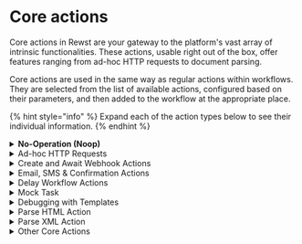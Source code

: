# Core actions

Core actions in Rewst are your gateway to the platform's vast array of intrinsic functionalities. These actions, usable right out of the box, offer features ranging from ad-hoc HTTP requests to document parsing.&#x20;

Core actions are used in the same way as regular actions within workflows. They are selected from the list of available actions, configured based on their parameters, and then added to the workflow at the appropriate place.

{% hint style="info" %}
Expand each of the action types below to see their individual information.
{% endhint %}

<details>

<summary><strong>No-Operation (Noop)</strong></summary>

* **Action Name:** `noop`
* **Description:** Does nothing. Often used for logic or as a placeholder in the workflow.
* **Parameters:** None.
* **Output:** None

</details>

<details>

<summary>Ad-hoc HTTP Requests</summary>

**Action Name:** `HTTP Request`

Performs an HTTP request to a specified URL, supporting a variety of methods, body content types, and configurations. This is useful for interacting with APIs or other web services within a workflow, or for performing any other tasks that involve HTTP requests.

**Parameters**

* **URL**: The URL to which the HTTP request is sent.
* **Request Method**: The HTTP method to use for the request. You can select from the dropdown options (`HEAD`, `GET`, `POST`, `PUT`, `DELETE`, `OPTIONS`, `TRACE`, `PATCH`, `PURGE`).
* **Auth Username**: The username for basic HTTP Authentication, if needed.
* **Auth Password**: The password for basic HTTP Authentication, if needed. _(This parameter is secret to ensure security.)_
* **Allow Redirects**: Specifies whether the HTTP request will follow redirects. By default, it's set to `true`.
* **Body**: The body to send with the request. This parameter is not required if `JSON` or `Files` is provided.
* **JSON**: The JSON body to send with the request. This field is not required if `Body` or `Files` is provided.
* **Files**: Here, you can add files to be uploaded with the HTTP request using `multipart/form-data`. Each file requires the following information:
  * **Field Name**: The name of the form field (not the filename).
  * **File Name**: The name of the file.
  * **File Contents**: Contents of the file to upload.
  * **File URL**: A publicly-accessible URL to the file contents to upload.
  * **Content Type**: The MIME type of the file to include in the multipart field.
* **Cookies**: Input the cookies to send with the request. You can add more than one cookie by clicking on the `+` icon.
* **Headers**: Specify the custom HTTP headers to be sent with the request. You can add more than one header by clicking on the `+` icon.
* **Params**: Enter the query parameters to be used with the HTTP request. You can add more than one parameter by clicking on the `+` icon.
* **Timeout**: Enter the timeout for the HTTP request in seconds. The default value is `5`.
* **Require Success Status**: If you check this box, the task will fail if a non-2xx HTTP status code is returned. This is useful for identifying and handling HTTP errors during the task's execution.

**Output**: The action returns the content returned by the server in response to the HTTP request. This could be a success message, a failure message, a data object, or any other content that the server sends as a response.

_<mark style="color:blue;">**Note**</mark><mark style="color:blue;">:</mark>_ _If you need more advanced security around calling particular endpoints, you can also use a_ [_Custom Integration_](../../integrations/other/custom-integrations/) _in addition to this HTTP Request action. This allows for enhanced security and customization when interacting with your external APIs._

</details>

<details>

<summary>Create and Await Webhook Actions</summary>

***

**Action Name:** `Create Webhook`

Allows for the creation of a one-off webhook for which can then be used by the `Await Webhook` action.

* **Parameters**: This action requires the methods allowed to access the webhook, the response status, response headers, response body, and an expiration timeout.
* **Output**: The output of this action is the webhook ID and the full URL of the webhook.

***

**Action Name:** `Await Webhook Request`

Waits for a request to a created one-off webhook. Once a request is received, the workflow continues.

* **Parameters**: This action only requires the ID of the webhook created from the `Create Webhook` action.
* **Output**: The output includes the HTTP method, query params, headers, JSON or form/multipart data in the body of the request, and the timestamp when the request was received.

</details>

<details>

<summary>Email, SMS &#x26; Confirmation Actions</summary>

**Action Name:** `sendmail`

Allows for the sending of an email.

* **Parameters:** This action requires a sender prefix (`sender`), with multiple options available, the recipient's email address (`to`), the subject of the email (`subject`), the title of the email (`title`), and the message body (`message`). It also has the option to render markdown as HTML (`render_markdown`). You can also fully control the HTML of the email with `(Custom HTML)`. This can also reference a template using the `{{ template(“guid”) }}` function.&#x20;
  * Note that if using the `Custom HTML` field, the message and title fields will be ignored
  * You cannot upload images to Rewst, so any image will need to be externally referenced
  * Emails will still be sent from the rewst.io domain
* **Output:** The task doesn't yield an output upon success. It will fail if there are any errors during the process of sending the email.

***

**Action Name:** `Send SMS`

Allows you to send a text message to a specified phone number.

* **Parameters**: This action requires the recipient's phone number (`phone_number`) and the text message (`message`) to be sent.
* **Output**: The output of this action will depend on the implementation details. Usually, it will return a confirmation message or an error message.

***

**Action Name:** `Confirmation Email`

**Confirmation Email:** Sends a confirmation email with reply options to a specified recipient.

* **Parameters:** This action requires the recipient's email address (`to`), the subject of the email (`subject`), the title of the email (`title`), and the message body (`message`). It also offers user interaction buttons (`buttons`) and has the option to render markdown as HTML (`render_markdown`).
* **Output:** If the action is correctly executed, a confirmation email will be sent.

</details>

<details>

<summary>Delay Workflow Actions</summary>

**Action Name:** `Delay Workflow For Period`

Pauses the workflow for a specified duration.

* **Parameters:** The number of days, hours, minutes or seconds to delay the workflow.
* **Output:** No specific output, the workflow resumes after the specified delay.

***

**Action Name:** `Delay Workflow Until Date/Time`

Pauses the workflow until a specified date and time.

* **Parameters:** The date and time when the workflow should resume.
* **Output:** No specific output, the workflow resumes at the specified date and time.

</details>

<details>

<summary>Mock Task</summary>

**Action Name:** `mock`

**Overview**

The `Mock` action is designed to provide you with the capability to simulate the result of a not yet implemented action. This is particularly useful during workflow development and testing phases as it allows you to simulate responses from services that are not yet available or are impractical to call during the development process.

**When to Use**

The `Mock` action comes in handy in scenarios such as:

* When designing new workflows where certain steps are not fully implemented.
* In testing stages, to simulate conditions without making actual calls to the services.
* To create controlled conditions in your workflow for troubleshooting issues.

**Input Parameters**

The `Mock` action accepts the following parameter:

* **Mock Result:** This parameter should contain the key / value pairs that you want to be returned by this action. You can press the `+` to add as many objects as necessary.

**Example Usage**

You are developing a workflow that is expected to interact with a service which is not yet implemented. You know the expected format of the response, and you want to build and test your workflow logic based on that response.

Let's say you know the response will look something like this:

```json
{
  "name": "Rewsty",
  "valid": true,
  "message": "Successfully completed the task."
}
```

You can simulate this response using the `Mock` action as follows:

```yaml
mock_result:
  name: {{ CTX.name }}
  valid: true
  message: Successfully completed the task.
```

While using the `Mock` action, the values can be literal Jinja expressions like `{{ CTX.name }}`above. The action will return this exact input structure wrapped inside a `data` object, and the Jinja expressions will not be evaluated but returned as is. The result of the action on the workflow results page would look like:

**Result:**

```json
{
  "data": {
    "name": "{{ CTX.name }}",
    "valid": true,
    "message": "Successfully completed the task."
  }
}
```

This can be useful for catching issues early in the development phase such as incorrect Jinja expression usage, understanding how the workflow will handle dynamic data, or verifying that your workflow is properly constructed to handle the expected responses from services. It's a way to ensure that your workflow behaves as expected when it starts receiving actual dynamic data.

</details>

<details>

<summary>Debugging with Templates</summary>

**Action Name:** `Debug`

**Overview**

The `Debug` action is a utility feature in our workflow system, specifically designed to assist with debugging and logging purposes. This action can help in understanding the flow of data within your workflows, troubleshoot problems, and generally help you understand what's happening at a certain point in the workflow execution. It logs the input parameters it receives and returns the same as its output.

**When to Use**

You might want to use the `Debug` action in the following scenarios:

* When developing workflows, to see how data is flowing between tasks and actions.
* If you're troubleshooting an issue, to inspect the data that's being passed around.
* When you want to log specific information for auditing or reporting purposes.

**Input Parameters**

The `Debug` action accepts the following parameters:

* **text:** This is a general-purpose text field that will be logged and returned by the `Debug` action.
* **template:** This field takes a reference to a template in your environment that will be rendered and used as part of the action's input. The system will replace any variables in the template with its actual value at the time of template rendering.

**Example Usage**

Let's say we have a template named "Greeting Message" with content `# Hey there {{ CTX.name }}`.

We can use this template in the `Debug` action with the following parameters:

```yaml
text: Testing Debug Action
template: Greeting Message
```

Assuming `CTX.name` is set to `Rewsty`, the rendered template would be `# Hey there Rewsty`.

The `Debug` action will log these parameters and also return them as its output. The results of the action on the workflow results page would look like this:

**Result:**

```json
{
  "template": "# Hey there Rewsty",
  "text": "Testing Debug Action"
}
```

This tells us that `CTX.name` was set to`Rewsty`, and the text provided with this action was `Testing Debug Action`. Using this, you can better understand the state of your workflow at the point this `Debug` action was executed.

</details>

<details>

<summary>Parse HTML Action</summary>

#### Action Name: `Parse HTML`

#### Overview

The Parse HTML action is a versatile tool within Rewst, geared to pinpoint and extract specific elements or data from HTML documents. It leverages the power of BeautifulSoup, a Python library recognized for extracting data from HTML and XML files effectively.

#### When to Use

This action is particularly beneficial in these situations:

* **Data Extraction**: capturing specific information from the response of an HTTP request.
* **Content Clean-Up**: sieving out only the necessary data from complex HTML content.
* **Web Scraping**: automating the extraction of specific information from various web pages using defined tags, classes, or identifiers.

#### Action Parameters

The `Parse HTML` action accepts the following parameters:

* **HTML**: The HTML content to be parsed. This could be HTML content from a webpage, obtained using the `HTTP Request` Core Action.
* **Class**: Optionally finds HTML elements based on their `class` attribute.
* **ID**: Optionally searches for HTML elements based on their `ID` attribute.
* **Query**: Employs [BeautifulSoup filters](https://www.crummy.com/software/BeautifulSoup/bs4/doc/#kinds-of-filters) to specify the operation type:
  * `find_all` returns all instances of the defined HTML tag.
  * `find` returns only the first instance of the defined HTML tag.
  * `select` enables the use of CSS selectors for nested HTML tags.
* **String**: Optionally searches for specific text within the HTML content.
* **Value**: Identifies the tag or selector to search for in the HTML content. For example, `a` would find all anchor (`<a>`) tags in the HTML content.

#### Practical Use Case: Extracting Links from 'Hacker News'

This example involves making a `GET` request to the `Hacker News` website and parsing the returned HTML to extract all `<a>` links.

The first step uses the Core `HTTP Request` action to fetch the HTML content:

```yaml
publish_result_as: news
request_method: GET
URL: https://news.ycombinator.com
```

You can then use the `Parse HTML` action to extract all `<a>` links. The parameters for this action would be set as follows:

```yaml
html: {{ CTX.news }}
style: find_all
value: a
```

#### Example Workflow Results

Here's an example of how the `Parse HTML` action's input and output might look like on the workflow results page:

**Input from the HTTP Request:**

```json
html: {
  cookies: {},
  data: "<html>...</html>",
  headers: {...},
  status_code: 200
},
query: {
  style: "find_all",
  value: "a"
}
```

**Result:**

```yaml
[
  "<a href=\"https://news.ycombinator.com\"><img height=\"18\" src=\"y18.svg\" style=\"border:1px white solid; display:block\" width=\"18\"/></a>",
  "<a href=\"news\">Hacker News</a>",
  "<a href=\"newest\">new</a>",
  "<a href=\"front\">past</a>",
  "<a href=\"newcomments\">comments</a>",
  "<a href=\"ask\">ask</a>",
  "<a href=\"show\">show</a>",
  "<a href=\"jobs\">jobs</a>",
  "<a href=\"submit\">submit</a>",
  "<a href=\"login?goto=news\">login</a>"
]
```

This result contains all `<a>` tags found in the HTML content.

To further refine this output, returning only links for externally referenced pages, use the `select` query style, along with advanced CSS filters:

```yaml
html: {{ CTX.news }},
style: select
value: .titleline a[href^='https://']
```

The result is a list of strings containing all `<a>` tags that meet the newly specified criteria:

```json
[
  "<a href=\"https://arxiv.org/abs/2308.00676\" rel=\"noreferrer\">Electronic Structure of LK-99</a>",
  "<a href=\"https://www.science.org/content/blog-post/room-temperature-superconductor-new-developments\" rel=\"noreferrer\">A room-temperature superconductor? New developments</a>",
  "<a href=\"https://sophiehoulden.com/randomstuff/epitime/?revised\" rel=\"noreferrer\">Epicycle Clock</a>",
  "<a href=\"https://howardism.org/Technical/Emacs/new-window-manager.html\" rel=\"noreferrer\">Emacs is my new window manager</a>",
  "<a href=\"https://ploum.net/2023-08-01-splitting-the-web.html\" rel=\"noreferrer\">Splitting the Web</a>",
  "<a href=\"https://twitter.com/zebulgar/status/1686498517227814912\" rel=\"noreferrer\">Unconfirmed video showing potential LK-99 sample exhibiting the Meissner effect</a>",
  "<a href=\"https://magicloops.dev\" rel=\"noreferrer\">Show HN: Magic Loops – Combine LLMs and code to create simple automations</a>",
  "<a href=\"https://arxiv.org/abs/2307.08378\" rel=\"noreferrer\">eGPU: A 750 MHz Class Soft GPGPU for FPGA</a>"
]
```

To further understand CSS selectors, you can refer to this [w3schools article](https://www.w3schools.com/cssref/css_selectors.php).

_**Tip**: Parse HTML's functionalities include finding elements by tags (`<h1>`), class (`class_="abc"`), text (`string="The content"`), or id (`{"id": "abc"}`). When `string` is the sole argument, only the text is returned, not the whole element, which can help you fine-tune data extraction._

</details>

<details>

<summary>Parse XML Action</summary>

#### Action Name: `Parse XML`

#### Overview

The Core Parse XML action in Rewst is designed to locate and extract specific elements or data from XML documents. This powerful tool, backed by an efficient Python library, facilitates precise data extraction from XML files, simplifying the process of parsing complex data structures.

#### When to Use

Consider using the Parse XML action in these scenarios:

* **Data Extraction and Content Clean-Up:** Capture specific information or filter out necessary data from XML-formatted content. This is particularly useful in processing responses from HTTP requests or handling complex XML documents.
* **Web Scraping:** Automate the extraction of specific information from various XML sources using defined tags, attributes, or identifiers. It enables you to precisely target the data you need from web resources.

#### Action Parameters

The Core Parse XML action requires the following parameters:

* **XML**: The XML content that needs to be parsed. This could be XML content from an API response, obtained using the HTTP Request Core Action.
* **Attributes**: (Optional) Allows you to find XML elements based on their attribute key.
* **ID**: (Optional) Permits searching for XML elements based on their ID attribute.
* **Selector**: Determines the operation type. Options include:
  * `find`: Returns only the first instance of the defined XML tag.
  * `find_all`: Returns all instances of the defined XML tag.
  * `select`: Enables the use of XPath expressions for nested XML tags or conditional searches.
* **String**: (Optional) Allows you to search for specific text within the XML content.
* **Value**: Specifies the tag or selector to search for in the XML content.

#### Practical Use Case: Extracting Books from a Bookstore's XML Data

Before diving into parsing XML data, you'll need to fetch the XML file. In this use case, the XML file is fetched from a public URL which contains bookstore data in XML format. The first task in the workflow, called `get_books`, uses the Core `HTTP Request` action to fetch this XML content:

**Input Parameters:**

```yaml
url: http://books.toscrape.com/catalogue/category/books_1/index.html
request_method: GET
publish_result_as: get_books
```

The result from this task will look something like this:

```json
{
  "cookies": {},
  "data": "<bookstore>...</bookstore>",
  "headers": {...},
  "status_code": 200
}
```

The `data` field contains the XML content, which is the input for the `Parse XML` action. The XML content is passed using the Context (`CTX`) object as `CTX.books.data`.

**Finding the First Book**

In this scenario, we are using the `find` operation to return the first `book` element in the XML:

**Input Parameters:**

```yaml
input:
  xml: {{CTX.books.data}}
  selector: find
  value: book
```

The result from this task will look something like this:

```json
{
  "value": "<book category=\"cooking\"><title lang=\"en\">Everyday Italian</title><author>Giada De Laurentiis</author><year>2005</year><price>30.00</price></book>"
}
```

The output includes the first `book` element in the XML content.

**Selecting All 'Children' Category Books**

For a more complex operation, we can use the `select` operation with an XPath expression to extract all `book` tags where the `category` attribute is `children`.

**Input Parameters:**

```yaml
xml: {{CTX.books.data}}
selector: select
value: book[category='children']
```

**Result:**

```json
{
  "value": "<book category=\"children\"><title lang=\"en\">Harry Potter</title><author>J K. Rowling</author><year>2005</year><price>29.99</price></book>"
}
```

The result includes all `book` tags where the `category` attribute is `children`.

#### Conclusion

The `Parse XML` action provides a powerful way to parse XML data, enabling the extraction of specific data points based on `tags`, `attribute keys`, `text`, or `id`. It provides both simple and advanced operations, catering to various complexity levels of XML parsing requirements.

For additional understanding on XPath expressions, refer to this [w3schools article](https://www.w3schools.com/xml/xpath_intro.asp).

</details>

<details>

<summary>Other Core Actions</summary>

***

**DNS Query**

**Action Name:** `DNS Query`

* **Description:** Queries a nameserver for DNS records associated with a given URL.
* **Parameters:** The URL to query the Nameserver for, the field to query from the nameserver, timeout for the DNS Query (optional, default 60), and the nameserver to use for the query (several options available including Google, Cloudflare, OpenDNS).
* **Output:** The specified DNS records associated with the given URL from the queried nameserver.

***

**Generate Password**

**Action Name:** `Generate Password V2`

* **Description:** An upgrade from the deprecated password generation action. It crafts a cryptographically secure password with user-specified values. (_This is recommended for use over the deprecated Password Action due to its upgraded structure.)_
* **Parameters:** length, minimum counts of numeric and capital letter characters, and optional punctuation characters.
* **Output:** the generated password is presented under the "password" key in the output.

***

**UUID**

**Action Name:** `uuid`

* **Description:** Generates a new UUID (Universally Unique Identifier).
* **Parameters:** UUID type (options include `uuid1` and `uuid4`, defaults to `uuid4`).
* **Output:** The generated UUID.

</details>

